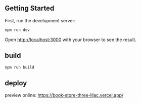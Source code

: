 ## Getting Started

First, run the development server:


```bash
npm run dev
```


Open [http://localhost:3000](http://localhost:3000) with your browser to see the result.

## build

```bash
npm run build
```

## deploy

preview online: https://book-store-three-lilac.vercel.app/ 

